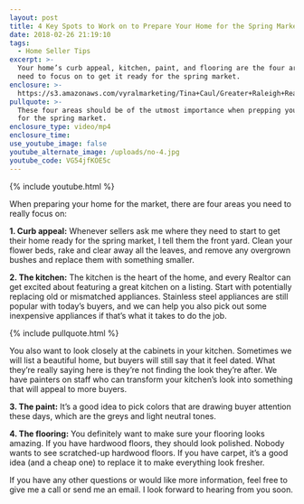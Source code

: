 ```yaml
---
layout: post
title: 4 Key Spots to Work on to Prepare Your Home for the Spring Market
date: 2018-02-26 21:19:10
tags:
  - Home Seller Tips
excerpt: >-
  Your home’s curb appeal, kitchen, paint, and flooring are the four areas you
  need to focus on to get it ready for the spring market.
enclosure: >-
  https://s3.amazonaws.com/vyralmarketing/Tina+Caul/Greater+Raleigh+Real+Estate-+4+Key+Spots+to+Work+on+to+Prepare+Your+Home+for+the+Spring+Market.mp4
pullquote: >-
  These four areas should be of the utmost importance when prepping your home
  for the spring market.
enclosure_type: video/mp4
enclosure_time:
use_youtube_image: false
youtube_alternate_image: /uploads/no-4.jpg
youtube_code: VG54jfKOE5c
---
```


{% include youtube.html %}

When preparing your home for the market, there are four areas you need to really focus on:

**1. Curb appeal:** Whenever sellers ask me where they need to start to get their home ready for the spring market, I tell them the front yard. Clean your flower beds, rake and clear away all the leaves, and remove any overgrown bushes and replace them with something smaller.

**2. The kitchen:** The kitchen is the heart of the home, and every Realtor can get excited about featuring a great kitchen on a listing. Start with potentially replacing old or mismatched appliances. Stainless steel appliances are still popular with today’s buyers, and we can help you also pick out some inexpensive appliances if that’s what it takes to do the job.&nbsp;

{% include pullquote.html %}

You also want to look closely at the cabinets in your kitchen. Sometimes we will list a beautiful home, but buyers will still say that it feel dated. What they’re really saying here is they’re not finding the look they’re after. We have painters on staff who can transform your kitchen’s look into something that will appeal to more buyers.&nbsp;

**3. The paint:** It’s a good idea to pick colors that are drawing buyer attention these days, which are the greys and light neutral tones.&nbsp;

**4. The flooring:** You definitely want to make sure your flooring looks amazing. If you have hardwood floors, they should look polished. Nobody wants to see scratched-up hardwood floors. If you have carpet, it’s a good idea (and a cheap one) to replace it to make everything look fresher.

If you have any other questions or would like more information, feel free to give me a call or send me an email. I look forward to hearing from you soon.